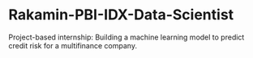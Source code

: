 # Rakamin-PBI-IDX-Data-Scientist
Project-based internship: Building a machine learning model to predict credit risk for a multifinance company.
